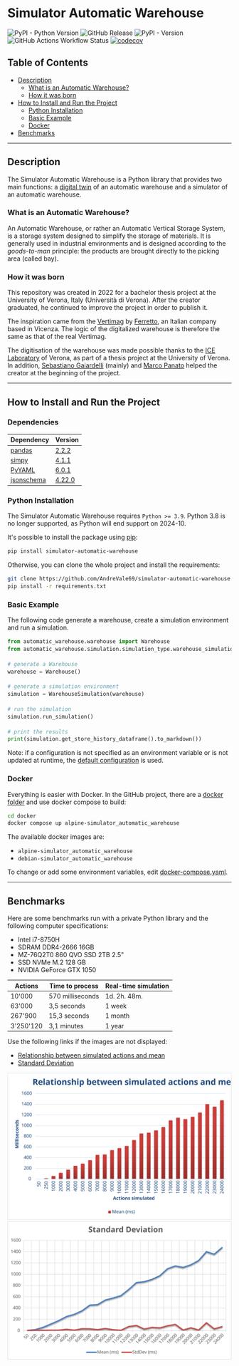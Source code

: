 # Simulator Automatic Warehouse

![PyPI - Python Version](https://img.shields.io/pypi/pyversions/simulator-automatic-warehouse?logo=python)
![GitHub Release](https://img.shields.io/github/v/release/AndreVale69/simulator-automatic-warehouse?display_name=release&logo=github)
![PyPI - Version](https://img.shields.io/pypi/v/simulator-automatic-warehouse?logo=pypi)
![GitHub Actions Workflow Status](https://img.shields.io/github/actions/workflow/status/AndreVale69/simulator-automatic-warehouse/.github%2Fworkflows%2Fci.yaml?branch=main&logo=github)
[![codecov](https://codecov.io/gh/AndreVale69/simulator-automatic-warehouse/branch/andre-branch/graph/badge.svg)](https://codecov.io/gh/AndreVale69/simulator-automatic-warehouse)

## Table of Contents

- [Description](#description)
  - [What is an Automatic Warehouse?](#what-is-an-automatic-warehouse)
  - [How it was born](#how-it-was-born)
- [How to Install and Run the Project](#how-to-install-and-run-the-project)
  - [Python Installation](#python-installation)
  - [Basic Example](#basic-example)
  - [Docker](#docker)
- [Benchmarks](#benchmarks)

------------------------------------------------------------------------------------------------------------------------

## Description

The Simulator Automatic Warehouse is a Python library that provides two main functions:
a [digital twin][5] of an automatic warehouse and a simulator of an automatic warehouse.

### What is an Automatic Warehouse?

An Automatic Warehouse, or rather an Automatic Vertical Storage System, 
is a storage system designed to simplify the storage of materials. 
It is generally used in industrial environments and is designed according to the _goods-to-man_ principle: 
the products are brought directly to the picking area (called bay).

### How it was born

This repository was created in 2022 for a bachelor thesis project at the University of Verona, Italy 
(Università di Verona). 
After the creator graduated, he continued to improve the project in order to publish it.

The inspiration came from the [Vertimag][1] by [Ferretto][2], an Italian company based in Vicenza.
The logic of the digitalized warehouse is therefore the same as that of the real Vertimag.

The digitisation of the warehouse was made possible thanks to the [ICE Laboratory][3] of Verona, 
as part of a thesis project at the University of Verona. 
In addition, [Sebastiano Gaiardelli][6] (mainly) and [Marco Panato][7] 
helped the creator at the beginning of the project.

------------------------------------------------------------------------------------------------------------------------

## How to Install and Run the Project

### Dependencies

| Dependency       | Version      |
|------------------|--------------|
| [pandas][8]      | [2.2.2][9]   |
| [simpy][10]      | [4.1.1][11]  |
| [PyYAML][12]     | [6.0.1][13]  |
| [jsonschema][14] | [4.22.0][15] |

### Python Installation

The Simulator Automatic Warehouse requires `Python >= 3.9`.
Python 3.8 is no longer supported, as Python will end support on 2024-10.

It's possible to install the package using [pip][4]:

```bash
pip install simulator-automatic-warehouse
```

Otherwise, you can clone the whole project and install the requirements:

```bash
git clone https://github.com/AndreVale69/simulator-automatic-warehouse
pip install -r requirements.txt
```

### Basic Example

The following code generate a warehouse, create a simulation environment and run a simulation.

```python
from automatic_warehouse.warehouse import Warehouse
from automatic_warehouse.simulation.simulation_type.warehouse_simulation import WarehouseSimulation

# generate a Warehouse
warehouse = Warehouse()

# generate a simulation environment
simulation = WarehouseSimulation(warehouse)

# run the simulation
simulation.run_simulation()

# print the results
print(simulation.get_store_history_dataframe().to_markdown())
```

Note: if a configuration is not specified as an environment variable or is not updated at runtime, 
the [default configuration][16] is used.

### Docker

Everything is easier with Docker.
In the GitHub project, there are a [docker folder][17] and use docker compose to build:

```bash
cd docker
docker compose up alpine-simulator_automatic_warehouse
```

The available docker images are:

- `alpine-simulator_automatic_warehouse`
- `debian-simulator_automatic_warehouse`

To change or add some environment variables, edit [docker-compose.yaml][18].

------------------------------------------------------------------------------------------------------------------------

## Benchmarks

Here are some benchmarks run with a private Python library and the following computer specifications:
 - Intel i7-8750H 
 - SDRAM DDR4-2666 16GB
 - MZ-76Q2T0 860 QVO SSD 2TB 2.5"
 - SSD NVMe M.2 128 GB
 - NVIDIA GeForce GTX 1050

| Actions   | Time to process  | Real-time simulation |
|-----------|------------------|----------------------|
| 10'000    | 570 milliseconds | 1d. 2h. 48m.         |
| 63'000    | 3,5 seconds      | 1 week               |
| 267'900   | 15,3 seconds     | 1 month              |
| 3'250'120 | 3,1 minutes      | 1 year               |

Use the following links if the images are not displayed:
- [Relationship between simulated actions and mean][19]
- [Standard Deviation][20]


<img src="docs/doc/relationship_between_simulated_actions_and_media.svg" alt="Relationship between simulated actions and media">

<img src="docs/doc/standard_deviation.svg" alt="Standard deviation">

[1]: https://www.ferretto.com/en/solutions/vertical-lift-modules-vertimag/
[2]: https://www.ferretto.com/en/
[3]: https://www.icelab.di.univr.it/
[4]: https://pip.pypa.io/en/stable/getting-started/
[5]: https://en.wikipedia.org/wiki/Digital_twin
[6]: https://sbgaia.github.io/
[7]: https://www.linkedin.com/in/marco-panato-vr
[8]: https://github.com/pandas-dev/pandas
[9]: https://github.com/pandas-dev/pandas/releases/tag/v2.2.2
[10]: https://gitlab.com/team-simpy/simpy
[11]: https://gitlab.com/team-simpy/simpy/-/tree/4.1.1?ref_type=tags
[12]: https://github.com/yaml/pyyaml
[13]: https://github.com/yaml/pyyaml/releases/tag/6.0.1
[14]: https://github.com/python-jsonschema/jsonschema
[15]: https://github.com/python-jsonschema/jsonschema/releases/tag/v4.22.0
[16]: https://github.com/AndreVale69/simulator-automatic-warehouse/blob/main/configuration/sample_config.yaml
[17]: https://github.com/AndreVale69/simulator-automatic-warehouse/tree/main/docker
[18]: https://github.com/AndreVale69/simulator-automatic-warehouse/blob/main/docker/docker-compose.yaml
[19]: https://github.com/AndreVale69/simulator-automatic-warehouse/blob/main/docs/doc/relationship_between_simulated_actions_and_media.svg
[20]: https://github.com/AndreVale69/simulator-automatic-warehouse/blob/main/docs/doc/standard_deviation.svg

